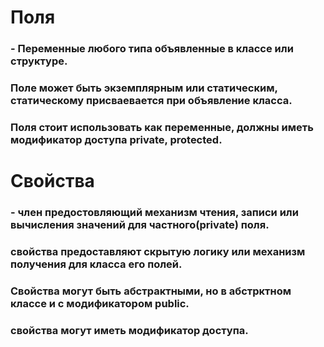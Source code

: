 # Поля
### - Переменные любого типа объявленные в классе или структуре.
### Поле может быть экземплярным или статическим, статическому присваевается при объявление класса.
### Поля стоит использовать как переменные, должны иметь модификатор доступа private, protected.
# Свойства 
### - член предостовляющий механизм чтения, записи или вычисления значений для частного(private) поля.
### свойства предоставляют скрытую логику или механизм получения для класса его полей.
### Свойства могут быть абстрактными, но в абстрктном классе и с модификатором public.
### свойства могут иметь модификатор доступа.

